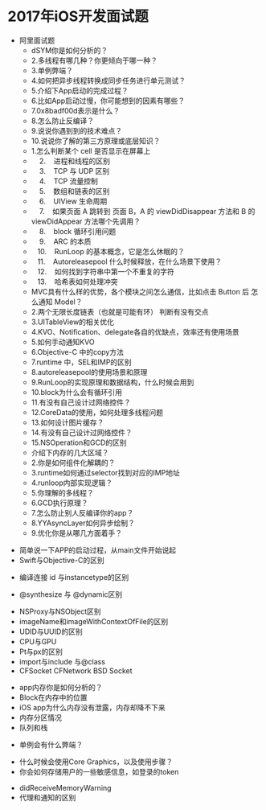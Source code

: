 # 2017年iOS开发面试题

- 阿里面试题
	- dSYM你是如何分析的？
	- 2.多线程有哪几种？你更倾向于哪一种？
	- 3.单例弊端？
	- 4.如何把异步线程转换成同步任务进行单元测试？
	- 5.介绍下App启动的完成过程？
	- 6.比如App启动过慢，你可能想到的因素有哪些？
	- 7.0x8badf00d表示是什么？
	- 8.怎么防止反编译？
	- 9.说说你遇到到的技术难点？
	- 10.说说你了解的第三方原理或底层知识？
	- 1.怎么判断某个 cell 是否显示在屏幕上
	-     2.    进程和线程的区别
	-     3.    TCP 与 UDP 区别
	-     4.    TCP 流量控制
	-     5.    数组和链表的区别
	-     6.    UIView 生命周期
	-     7.    如果页面 A 跳转到 页面 B，A 的 viewDidDisappear 方法和 B 的 viewDidAppear 方法哪个先调用？
	-     8.    block 循环引用问题
	-     9.    ARC 的本质
	-    10.    RunLoop 的基本概念，它是怎么休眠的？
	-    11.    Autoreleasepool 什么时候释放，在什么场景下使用？
	-    12.    如何找到字符串中第一个不重复的字符
	-    13.    哈希表如何处理冲突
	- MVC具有什么样的优势，各个模块之间怎么通信，比如点击 Button 后 怎么通知 Model？
	- 2.两个无限长度链表（也就是可能有环） 判断有没有交点
	- 3.UITableView的相关优化
	- 4.KVO、Notification、delegate各自的优缺点，效率还有使用场景
	- 5.如何手动通知KVO
	- 6.Objective-C 中的copy方法
	- 7.runtime 中，SEL和IMP的区别
	- 8.autoreleasepool的使用场景和原理
	- 9.RunLoop的实现原理和数据结构，什么时候会用到
	- 10.block为什么会有循环引用
	- 11.有没有自己设计过网络控件？ 
	- 12.CoreData的使用，如何处理多线程问题
	- 13.如何设计图片缓存？
	- 14.有没有自己设计过网络控件？
	- 15.NSOperation和GCD的区别 
	- 介绍下内存的几大区域？
	- 2.你是如何组件化解耦的？
	- 3.runtime如何通过selector找到对应的IMP地址
	- 4.runloop内部实现逻辑？
	- 5.你理解的多线程？
	- 6.GCD执行原理？
	- 7.怎么防止别人反编译你的app？
	- 8.YYAsyncLayer如何异步绘制？
	- 9.优化你是从哪几方面着手？

* 简单说一下APP的启动过程，从main文件开始说起
* Swift与Objective-C的区别
- 编译连接 id 与instancetype的区别
* @synthesize 与 @dynamic区别
- NSProxy与NSObject区别
- imageName和imageWithContextOfFile的区别
- UDID与UUID的区别
- CPU与GPU
- Pt与px的区别
- import与include 与@class
- CFSocket CFNetwork BSD Socket
* app内存你是如何分析的？
* Block在内存中的位置
* iOS app为什么内存没有泄露，内存却降不下来
* 内存分区情况
* 队列和栈
- 单例会有什么弊端？
* 什么时候会使用Core Graphics，以及使用步骤？
* 你会如何存储用户的一些敏感信息，如登录的token
- didReceiveMemoryWarning
- 代理和通知的区别
